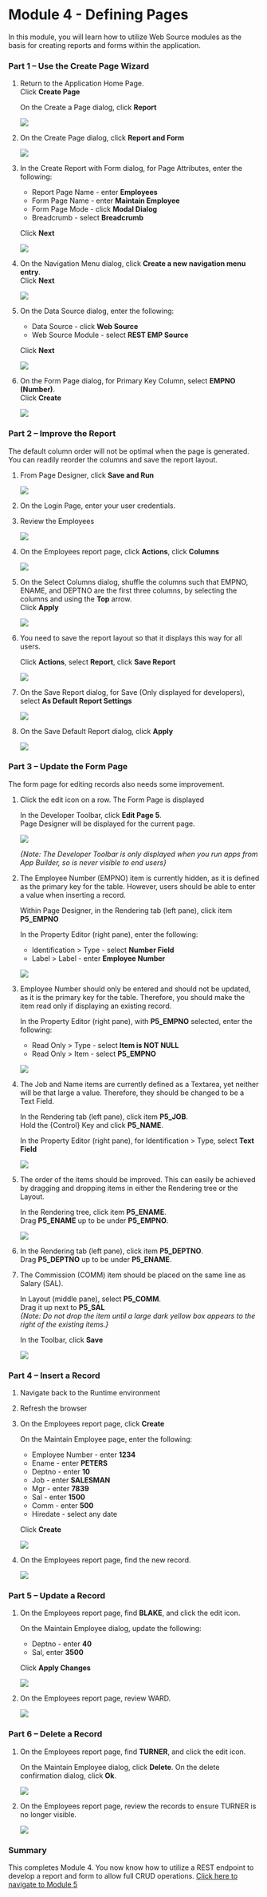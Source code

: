 # Module 4 - Defining Pages 

In this module, you will learn how to utilize Web Source modules as the basis for creating reports and forms within the application. 

### **Part 1** – Use the Create Page Wizard

1. Return to the Application Home Page.     
    Click **Create Page**
    
    On the Create a Page dialog, click **Report**

    ![](images/4/create-rpt.png)

2. On the Create Page dialog, click **Report and Form**  

    ![](images/4/rpt-with-form.png)

3. In the Create Report with Form dialog, for Page Attributes, enter the following:
    - Report Page Name - enter **Employees**
    - Form Page Name - enter **Maintain Employee**
    - Form Page Mode - click **Modal Dialog**
    - Breadcrumb - select **Breadcrumb**
    
    Click **Next**

    ![](images/4/set-page.png)

4. On the Navigation Menu dialog, click **Create a new navigation menu entry**.     
    Click **Next**

    ![](images/4/set-nav.png)

5. On the Data Source dialog, enter the following:
    - Data Source - click **Web Source**
    - Web Source Module - select **REST EMP Source**
    
    Click **Next**

    ![](images/4/set-data-source.png)

6. On the Form Page dialog, for Primary Key Column, select **EMPNO (Number)**.      
    Click **Create** 

    ![](images/4/set-pk.png)

### **Part 2** – Improve the Report
The default column order will not be optimal when the page is generated. You can readily reorder the columns and save the report layout.

1. From Page Designer, click **Save and Run**  

    ![](images/4/go-runtime.png)

2. On the Login Page, enter your user credentials.

3. Review the Employees

    ![](images/4/runtime.png)

4. On the Employees report page, click **Actions**, click **Columns**  

    ![](images/4/go-columns.png)

5. On the Select Columns dialog, shuffle the columns such that EMPNO, ENAME, and DEPTNO are the
first three columns, by selecting the columns and using the **Top** arrow.      
    Click **Apply**  

    ![](images/4/set-columns.png)

6. You need to save the report layout so that it displays this way for all users.

    Click **Actions**, select **Report**, click **Save Report**  

    ![](images/4/go-save.png)

7. On the Save Report dialog, for Save (Only displayed for developers), select **As Default Report Settings**  

    ![](images/4/set-save.png)

8. On the Save Default Report dialog, click **Apply**

    ![](images/4/save-primary.png)

### **Part 3** – Update the Form Page
The form page for editing records also needs some improvement.

1. Click the edit icon on a row.
    The Form Page is displayed

    In the Developer Toolbar, click **Edit Page 5**.     
    Page Designer will be displayed for the current page.

    ![](images/4/go-pd.png)

    *{Note: The Developer Toolbar is only displayed when you run apps from App Builder, so is never visible to end users}*

2. The Employee Number (EMPNO) item is currently hidden, as it is defined as the primary key for the table. However, users should be able to enter a value when inserting a record.

    Within Page Designer, in the Rendering tab (left pane), click item **P5_EMPNO**

    In the Property Editor (right pane), enter the following:
    
    - Identification > Type - select **Number Field**
    - Label > Label - enter **Employee Number**

    ![](images/4/set-empno.png)

3. Employee Number should only be entered and should not be updated, as it is the primary key for the table. Therefore, you should make the item read only if displaying an existing record.

    In the Property Editor (right pane), with **P5_EMPNO** selected, enter the following:
    - Read Only > Type - select **Item is NOT NULL**
    - Read Only > Item - select **P5_EMPNO**

    ![](images/4/set-empno-ro.png)
    
4. The Job and Name items are currently defined as a Textarea, yet neither will be that large a value. Therefore, they should be changed to be a Text Field.

    In the Rendering tab (left pane), click item **P5_JOB**.        
    Hold the {Control} Key and click **P5_NAME**.
    
    In the Property Editor (right pane), for Identification > Type, select **Text Field**

    ![](images/4/set-job-name.png)

5. The order of the items should be improved. This can easily be achieved by dragging and dropping items in either the Rendering tree or the Layout.

    In the Rendering tree, click item **P5_ENAME**.      
    Drag **P5_ENAME** up to be under **P5_EMPNO**.  

    ![](images/4/drag-name.png)
    
6. In the Rendering tab (left pane), click item **P5_DEPTNO**.      
    Drag **P5_DEPTNO** up to be under **P5_ENAME**.
    
7. The Commission (COMM) item should be placed on the same line as Salary (SAL).

    In Layout (middle pane), select **P5_COMM**.        
    Drag it up next to **P5_SAL**   
    *{Note: Do not drop the item until a large dark yellow box appears to the right of the existing items.}*

    In the Toolbar, click **Save**

    ![](images/4/drag-comm.png)

### **Part 4** – Insert a Record

1. Navigate back to the Runtime environment
2. Refresh the browser
3. On the Employees report page, click **Create**

    On the Maintain Employee page, enter the following:
    
    - Employee Number - enter **1234**
    - Ename - enter **PETERS**
    - Deptno - enter **10**
    - Job - enter **SALESMAN**
    - Mgr - enter **7839**
    - Sal - enter **1500**
    - Comm - enter **500**
    - Hiredate - select any date
    
    Click **Create**

    ![](images/4/insert.png)

4. On the Employees report page, find the new record.

    ![](images/4/show-insert.png)

### **Part 5** – Update a Record

1. On the Employees report page, find **BLAKE**, and click the edit icon.

    On the Maintain Employee dialog, update the following:
    
    - Deptno - enter **40**
    - Sal, enter **3500** 

    Click **Apply Changes**

    ![](images/4/update.png)

2. On the Employees report page, review WARD.

    ![](images/4/show-update.png)

### **Part 6** – Delete a Record

1. On the Employees report page, find **TURNER**, and click the edit icon.

    On the Maintain Employee dialog, click **Delete**.
    On the delete confirmation dialog, click **Ok**.

    ![](images/4/delete.png)

2. On the Employees report page, review the records to ensure TURNER is no longer visible.

    ![](images/4/show-delete.png)

### **Summary**
This completes Module 4. You now know how to utilize a REST endpoint to develop a report and form to allow full CRUD operations. [Click here to navigate to Module 5](5-defining-lov.md)
